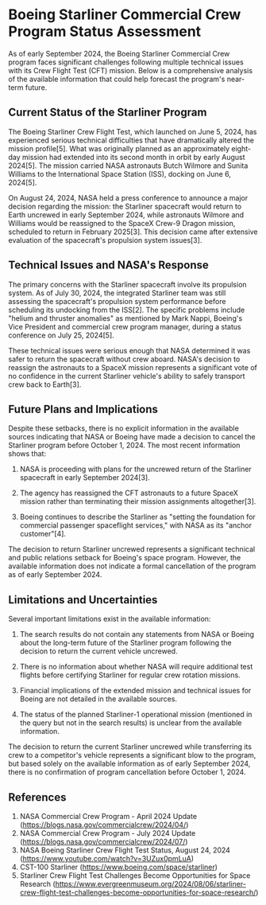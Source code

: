 # Boeing Starliner Commercial Crew Program Status Assessment

As of early September 2024, the Boeing Starliner Commercial Crew program faces significant challenges following multiple technical issues with its Crew Flight Test (CFT) mission. Below is a comprehensive analysis of the available information that could help forecast the program's near-term future.

## Current Status of the Starliner Program

The Boeing Starliner Crew Flight Test, which launched on June 5, 2024, has experienced serious technical difficulties that have dramatically altered the mission profile[5]. What was originally planned as an approximately eight-day mission had extended into its second month in orbit by early August 2024[5]. The mission carried NASA astronauts Butch Wilmore and Sunita Williams to the International Space Station (ISS), docking on June 6, 2024[5].

On August 24, 2024, NASA held a press conference to announce a major decision regarding the mission: the Starliner spacecraft would return to Earth uncrewed in early September 2024, while astronauts Wilmore and Williams would be reassigned to the SpaceX Crew-9 Dragon mission, scheduled to return in February 2025[3]. This decision came after extensive evaluation of the spacecraft's propulsion system issues[3].

## Technical Issues and NASA's Response

The primary concerns with the Starliner spacecraft involve its propulsion system. As of July 30, 2024, the integrated Starliner team was still assessing the spacecraft's propulsion system performance before scheduling its undocking from the ISS[2]. The specific problems include "helium and thruster anomalies" as mentioned by Mark Nappi, Boeing's Vice President and commercial crew program manager, during a status conference on July 25, 2024[5].

These technical issues were serious enough that NASA determined it was safer to return the spacecraft without crew aboard. NASA's decision to reassign the astronauts to a SpaceX mission represents a significant vote of no confidence in the current Starliner vehicle's ability to safely transport crew back to Earth[3].

## Future Plans and Implications

Despite these setbacks, there is no explicit information in the available sources indicating that NASA or Boeing have made a decision to cancel the Starliner program before October 1, 2024. The most recent information shows that:

1. NASA is proceeding with plans for the uncrewed return of the Starliner spacecraft in early September 2024[3].

2. The agency has reassigned the CFT astronauts to a future SpaceX mission rather than terminating their mission assignments altogether[3].

3. Boeing continues to describe the Starliner as "setting the foundation for commercial passenger spaceflight services," with NASA as its "anchor customer"[4].

The decision to return Starliner uncrewed represents a significant technical and public relations setback for Boeing's space program. However, the available information does not indicate a formal cancellation of the program as of early September 2024.

## Limitations and Uncertainties

Several important limitations exist in the available information:

1. The search results do not contain any statements from NASA or Boeing about the long-term future of the Starliner program following the decision to return the current vehicle uncrewed.

2. There is no information about whether NASA will require additional test flights before certifying Starliner for regular crew rotation missions.

3. Financial implications of the extended mission and technical issues for Boeing are not detailed in the available sources.

4. The status of the planned Starliner-1 operational mission (mentioned in the query but not in the search results) is unclear from the available information.

The decision to return the current Starliner uncrewed while transferring its crew to a competitor's vehicle represents a significant blow to the program, but based solely on the available information as of early September 2024, there is no confirmation of program cancellation before October 1, 2024.

## References

1. NASA Commercial Crew Program - April 2024 Update (https://blogs.nasa.gov/commercialcrew/2024/04/)
2. NASA Commercial Crew Program - July 2024 Update (https://blogs.nasa.gov/commercialcrew/2024/07/)
3. NASA Boeing Starliner Crew Flight Test Status, August 24, 2024 (https://www.youtube.com/watch?v=3UZux0pmLuA)
4. CST-100 Starliner (https://www.boeing.com/space/starliner)
5. Starliner Crew Flight Test Challenges Become Opportunities for Space Research (https://www.evergreenmuseum.org/2024/08/06/starliner-crew-flight-test-challenges-become-opportunities-for-space-research/)